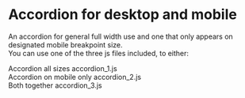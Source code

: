 # Accordion for desktop and mobile
An accordion for general full width use and one that only appears on designated mobile breakpoint size.<br/>
You can use one of the three js files included, to either:

Accordion all sizes accordion_1.js<br/>
Accordion on mobile only accordion_2.js<br/>
Both together accordion_3.js
